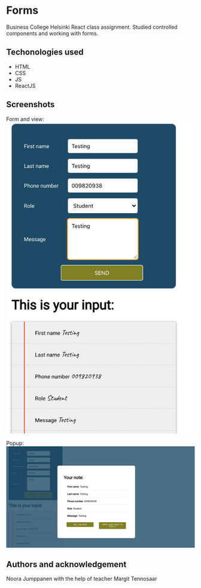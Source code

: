 # Forms

Business College Helsinki React class assignment.
Studied controlled components and working with forms.

## Techonologies used

- HTML
- CSS
- JS
- ReactJS

## Screenshots

Form and view:
![Screenshot](/src/img/forms_screenshot1.png?raw=true"Screenshot_1")

Popup:
![Screenshot](/src/img/forms_screenshot2.png?raw=true"Screenshot_1")

## Authors and acknowledgement

Noora Jumppanen
with the help of teacher Margit Tennosaar
